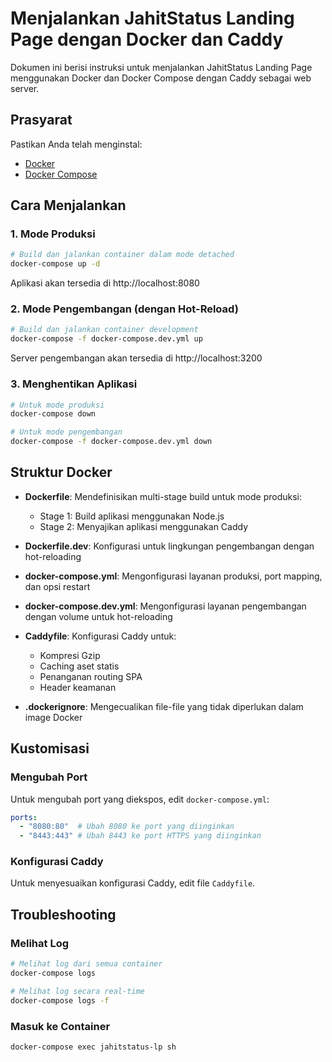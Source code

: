 # Menjalankan JahitStatus Landing Page dengan Docker dan Caddy

Dokumen ini berisi instruksi untuk menjalankan JahitStatus Landing Page menggunakan Docker dan Docker Compose dengan Caddy sebagai web server.

## Prasyarat

Pastikan Anda telah menginstal:

- [Docker](https://docs.docker.com/get-docker/)
- [Docker Compose](https://docs.docker.com/compose/install/)

## Cara Menjalankan

### 1. Mode Produksi

```bash
# Build dan jalankan container dalam mode detached
docker-compose up -d
```

Aplikasi akan tersedia di http://localhost:8080

### 2. Mode Pengembangan (dengan Hot-Reload)

```bash
# Build dan jalankan container development
docker-compose -f docker-compose.dev.yml up
```

Server pengembangan akan tersedia di http://localhost:3200

### 3. Menghentikan Aplikasi

```bash
# Untuk mode produksi
docker-compose down

# Untuk mode pengembangan
docker-compose -f docker-compose.dev.yml down
```

## Struktur Docker

- **Dockerfile**: Mendefinisikan multi-stage build untuk mode produksi:
  - Stage 1: Build aplikasi menggunakan Node.js
  - Stage 2: Menyajikan aplikasi menggunakan Caddy

- **Dockerfile.dev**: Konfigurasi untuk lingkungan pengembangan dengan hot-reloading

- **docker-compose.yml**: Mengonfigurasi layanan produksi, port mapping, dan opsi restart

- **docker-compose.dev.yml**: Mengonfigurasi layanan pengembangan dengan volume untuk hot-reloading

- **Caddyfile**: Konfigurasi Caddy untuk:
  - Kompresi Gzip
  - Caching aset statis
  - Penanganan routing SPA
  - Header keamanan

- **.dockerignore**: Mengecualikan file-file yang tidak diperlukan dalam image Docker

## Kustomisasi

### Mengubah Port

Untuk mengubah port yang diekspos, edit `docker-compose.yml`:

```yaml
ports:
  - "8080:80"  # Ubah 8080 ke port yang diinginkan
  - "8443:443" # Ubah 8443 ke port HTTPS yang diinginkan
```

### Konfigurasi Caddy

Untuk menyesuaikan konfigurasi Caddy, edit file `Caddyfile`.

## Troubleshooting

### Melihat Log

```bash
# Melihat log dari semua container
docker-compose logs

# Melihat log secara real-time
docker-compose logs -f
```

### Masuk ke Container

```bash
docker-compose exec jahitstatus-lp sh
```